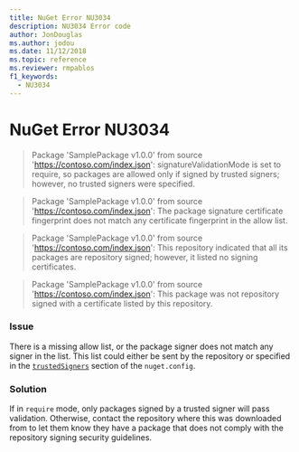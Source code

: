 ```yaml
---
title: NuGet Error NU3034
description: NU3034 Error code
author: JonDouglas
ms.author: jodou
ms.date: 11/12/2018
ms.topic: reference
ms.reviewer: rmpablos
f1_keywords: 
  - NU3034
---
```


# NuGet Error NU3034

> Package 'SamplePackage v1.0.0' from source 'https://contoso.com/index.json': signatureValidationMode is set to require, so packages are allowed only if signed by trusted signers; however, no trusted signers were specified.

> Package 'SamplePackage v1.0.0' from source 'https://contoso.com/index.json': The package signature certificate fingerprint does not match any certificate fingerprint in the allow list.

> Package 'SamplePackage v1.0.0' from source 'https://contoso.com/index.json': This repository indicated that all its packages are repository signed; however, it listed no signing certificates.

> Package 'SamplePackage v1.0.0' from source 'https://contoso.com/index.json': This package was not repository signed with a certificate listed by this repository.

### Issue

There is a missing allow list, or the package signer does not match any signer in the list. This list could either be sent by the repository or specified in the [`trustedSigners`](../nuget-config-file.md#trustedsigners-section) section of the `nuget.config`.

### Solution

If in `require` mode, only packages signed by a trusted signer will pass validation. Otherwise, contact the repository where this was downloaded from to let them know they have a package that does not comply with the repository signing security guidelines.
